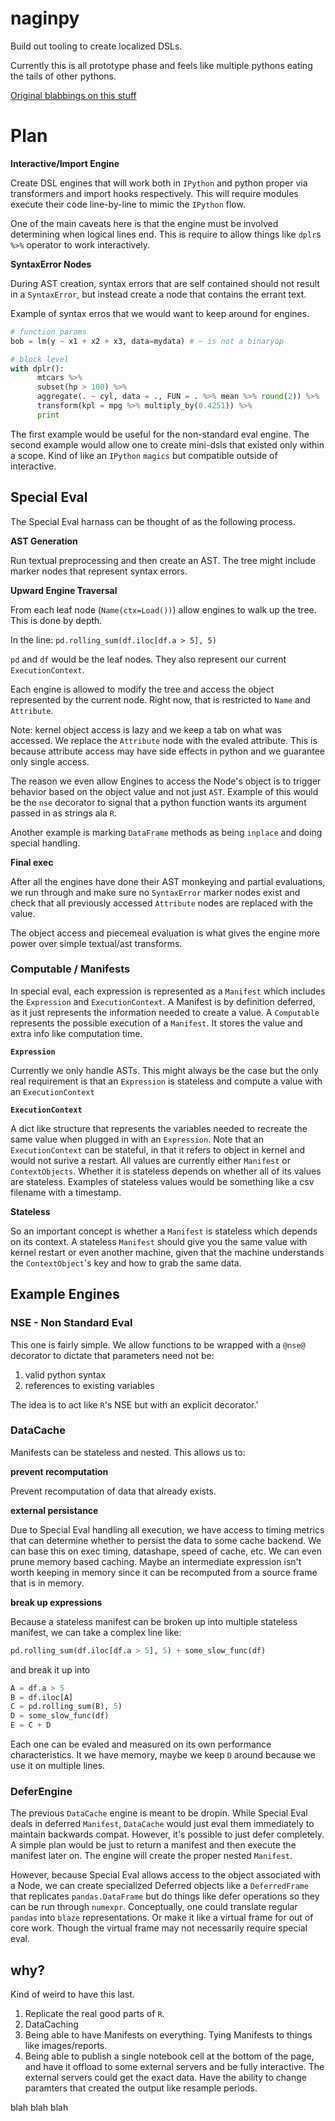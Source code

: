 # naginpy

Build out tooling to create localized DSLs.

Currently this is all prototype phase and feels like multiple pythons eating the tails of other pythons.

[Original blabbings on this stuff](https://github.com/dalejung/edamame)

# Plan

**Interactive/Import Engine**

Create DSL engines that will work both in `IPython` and python proper via transformers and import hooks respectively. This will require modules execute their code line-by-line to mimic the `IPython` flow.

One of the main caveats here is that the engine must be involved determining when logical lines end. This is require to allow things like `dplr`s `%>%` operator to work interactively.

**SyntaxError Nodes**

During AST creation, syntax errors that are self contained should not result in a `SyntaxError`, but instead create a node that contains the errant text.

Example of syntax erros that we would want to keep around for engines.


```python
# function params
bob = lm(y ~ x1 + x2 + x3, data=mydata) # ~ is not a binaryop

# block level
with dplr():
      mtcars %>%
      subset(hp > 100) %>%
      aggregate(. ~ cyl, data = ., FUN = . %>% mean %>% round(2)) %>%
      transform(kpl = mpg %>% multiply_by(0.4251)) %>%
      print
```

The first example would be useful for the non-standard eval engine. The second example would allow one to create mini-dsls that existed only within a scope. Kind of like an `IPython` `magics` but compatible outside of interactive.

## Special Eval

The Special Eval harnass can be thought of as the following process.

**AST Generation**

Run textual preprocessing and then create an AST. The tree might include marker nodes that represent syntax errors.

**Upward Engine Traversal**

From each leaf node (`Name(ctx=Load())`) allow engines to walk up the tree. This is done by depth.

In the line: `pd.rolling_sum(df.iloc[df.a > 5], 5)`

`pd` and `df` would be the leaf nodes. They also represent our current `ExecutionContext`.

Each engine is allowed to modify the tree and access the object represented by the current node. Right now, that is restricted to `Name` and `Attribute`.

Note: kernel object access is lazy and we keep a tab on what was accessed. We replace the `Attribute` node with the evaled attribute. This is because attribute access may have side effects in python and we guarantee only single access.

The reason we even allow Engines to access the Node's object is to trigger behavior based on the object value and not just `AST`. Example of this would be the `nse` decorator to signal that a python function wants its argument passed in as strings ala `R`.

Another example is marking `DataFrame` methods as being `inplace` and doing special handling.

**Final exec**

After all the engines have done their AST monkeying and partial evaluations, we run through and make sure no `SyntaxError` marker nodes exist and check that all previously accessed `Attribute` nodes are replaced with the value.

The object access and piecemeal evaluation is what gives the engine more power over simple textual/ast transforms.

### Computable / Manifests

In special eval, each expression is represented as a `Manifest` which includes the `Expression` and `ExecutionContext`. A Manifest is by definition deferred, as it just represents the information needed to create a value. A `Computable` represents the possible execution of a `Manifest`. It stores the value and extra info like computation time.

**`Expression`**

Currently we only handle ASTs. This might always be the case but the only real requirement is that an `Expression` is stateless and compute a value with an `ExecutionContext`

**`ExecutionContext`**

A dict like structure that represents the variables needed to recreate the same value when plugged in with an `Expression`. Note that an `ExecutionContext` can be stateful, in that it refers to object in kernel and would not surive a restart. All values are currently either `Manifest` or `ContextObjects`. Whether it is stateless depends on whether all of its values are stateless. Examples of stateless values would be something like a csv filename with a timestamp. 

**Stateless**

So an important concept is whether a `Manifest` is stateless which depends on its context. A stateless `Manifest` should give you the same value with kernel restart or even another machine, given that the machine understands the `ContextObject`'s key and how to grab the same data.


## Example Engines

### NSE - Non Standard Eval

This one is fairly simple. We allow functions to be wrapped with a `@nse@` decorator to dictate that parameters need not be:

1. valid python syntax
2. references to existing variables

The idea is to act like `R`'s NSE but with an explicit decorator.'


### DataCache

Manifests can be stateless and nested. This allows us to:

**prevent recomputation**

Prevent recomputation of data that already exists.

**external persistance**

Due to Special Eval handling all execution, we have access to timing metrics that can determine whether to persist the data to some cache backend. We can base this on exec timing, datashape, speed of cache, etc. We can even prune memory based caching. Maybe an intermediate expression isn't worth keeping in memory since it can be recomputed from a source frame that is in memory.

**break up expressions**

Because a stateless manifest can be broken up into multiple stateless manifest, we can take a complex line like:

```python
pd.rolling_sum(df.iloc[df.a > 5], 5) + some_slow_func(df)
```

and break it up into 

```python
A = df.a > 5
B = df.iloc[A]
C = pd.rolling_sum(B), 5)
D = some_slow_func(df)
E = C + D
```

Each one can be evaled and measured on its own performance characteristics. It we have memory, maybe we keep `D` around because we use it on multiple lines.

### DeferEngine

The previous `DataCache` engine is meant to be dropin. While Special Eval deals in deferred `Manifest`, `DataCache` would just eval them immediately to maintain backwards compat. However, it's possible to just defer completely. A simple plan would be just to return a manifest and then execute the manifest later on. The engine will create the proper nested `Manifest`. 

However, because Special Eval allows access to the object associated with a Node, we can create specialized Deferred objects like a `DeferredFrame` that replicates `pandas.DataFrame` but do things like defer operations so they can be run through `numexpr`. Conceptually, one could translate regular `pandas` into `blaze` representations. Or make it like a virtual frame for out of core work. Though the virtual frame may not necessarily require special eval.


## why?

Kind of weird to have this last. 

1. Replicate the real good parts of `R`.
2. DataCaching
3. Being able to have Manifests on everything. Tying Manifests to things like images/reports.
4. Being able to publish a single notebook cell at the bottom of the page, and have it offload to some external servers and be fully interactive. The external servers could get the exact data. Have the ability to change paramters that created the output like resample periods.

blah blah blah
